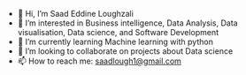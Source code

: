 - 👋 Hi, I’m Saad Eddine Loughzali
- 👀 I’m interested in Business intelligence, Data Analysis, Data visualisation, Data science, and Software Development
- 🌱 I’m currently learning Machine learning with python
- 💞️ I’m looking to collaborate on projects about Data science
- 📫 How to reach me: saadlough1@gmail.com

<!---
LougSE/LougSE is a ✨ special ✨ repository because its `README.md` (this file) appears on your GitHub profile.
You can click the Preview link to take a look at your changes.
--->
